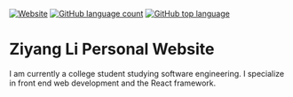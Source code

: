 [![Website](https://img.shields.io/website?down_color=red&down_message=offline&up_color=success&up_message=online&url=https%3A%2F%2Fziyang.dev)](https://ziyang.dev)
[![GitHub language count](https://img.shields.io/github/languages/count/ziyangll/newziyangdev)](https://ziyang.dev)
[![GitHub top language](https://img.shields.io/github/languages/top/ziyangll/newziyangdev)](https://ziyang.dev/)

# Ziyang Li Personal Website

I am currently a college student studying software engineering. I specialize in front end web development and the React framework.
